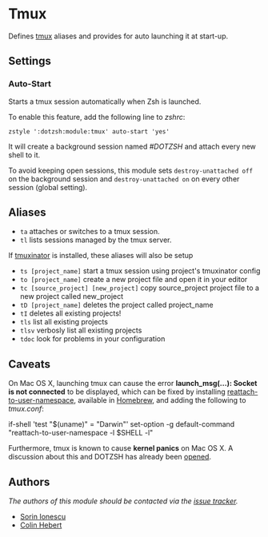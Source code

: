 Tmux
====

Defines [tmux][1] aliases and provides for auto launching it at start-up.

Settings
--------

### Auto-Start

Starts a tmux session automatically when Zsh is launched.

To enable this feature, add the following line to *zshrc*:

    zstyle ':dotzsh:module:tmux' auto-start 'yes'

It will create a background session named _#DOTZSH_ and attach every new shell to
it.

To avoid keeping open sessions, this module sets `destroy-unattached off` on
the background session and `destroy-unattached on` on every other session
(global setting).

Aliases
-------

  - `ta` attaches or switches to a tmux session.
  - `tl` lists sessions managed by the tmux server.

If [tmuxinator][6] is installed, these aliases will also be setup

  - `ts [project_name]` start a tmux session using project's tmuxinator config
  - `to [project_name]` create a new project file and open it in your editor
  - `tc [source_project] [new_project]` copy source_project project file to a new project called new_project
  - `tD [project_name]` deletes the project called project_name
  - `tI` deletes all existing projects!
  - `tls` list all existing projects
  - `tlsv` verbosly list all existing projects
  - `tdoc` look for problems in your configuration

Caveats
-------

On Mac OS X, launching tmux can cause the error **launch_msg(...): Socket is not
connected** to be displayed, which can be fixed by installing
[reattach-to-user-namespace][3], available in [Homebrew][4], and adding the
following to *tmux.conf*:

  if-shell 'test "$(uname)" = "Darwin"' set-option -g default-command "reattach-to-user-namespace -l $SHELL -l"

Furthermore, tmux is known to cause **kernel panics** on Mac OS X. A discussion
about this and DOTZSH has already been [opened][2].

Authors
-------

*The authors of this module should be contacted via the [issue tracker][5].*

  - [Sorin Ionescu](https://github.com/sorin-ionescu)
  - [Colin Hebert](https://github.com/ColinHebert)

[1]: http://tmux.sourceforge.net
[2]: http://git.io/jkPqHg
[3]: ChrisJohnsen/tmux-MacOSX-pasteboard
[4]: mxcl/homebrew
[5]: https://github.com/dotphiles/dotzsh/issues
[6]: https://github.com/aziz/tmuxinator

